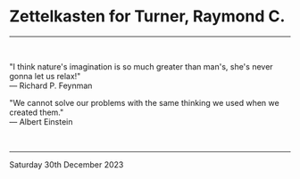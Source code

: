 # Zettelkasten for Turner, Raymond C.

---

</br>

"I think nature's imagination is so much greater than man's, she's never gonna let us relax!" \
  ― Richard P. Feynman

"We cannot solve our problems with the same thinking we used when we created them."\
  ― Albert Einstein

</br>

---
Saturday 30th December 2023
